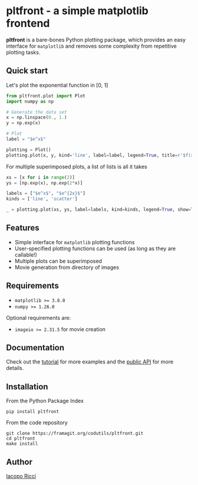 # pltfront - a simple matplotlib frontend

**pltfront** is a bare-bones Python plotting package, which provides an easy interface for `matplotlib` and removes some complexity from repetitive plotting tasks.

## Quick start

Let's plot the exponential function in [0, 1]
```python
from pltfront.plot import Plot
import numpy as np

# Generate the data set
x = np.linspace(0., 1.)
y = np.exp(x)

# Plot
label = "$e^x$"

plotting = Plot()
plotting.plot(x, y, kind='line', label=label, legend=True, title=r'$f(x)=e^x$', show=True)
```

For multiple superimposed plots, a list of lists is all it takes
```python
xs = [x for i in range(2)]
ys = [np.exp(x), np.exp(2*x)]

labels = ["$e^x$", "$e^{2x}$"]
kinds = ['line', 'scatter']

_ = plotting.plot(xs, ys, label=labels, kind=kinds, legend=True, show=True)
```

## Features
- Simple interface for `matplotlib` plotting functions
- User-specified plotting functions can be used (as long as they are callable!)
- Multiple plots can be superimposed
- Movie generation from directory of images

## Requirements
- `matplotlib >= 3.8.0`
- `numpy >= 1.26.0`

Optional requirements are:
- `imageio >= 2.31.5` for movie creation

## Documentation
Check out the [tutorial](https://codutils.frama.io/pltfront/tutorial) for more examples and the [public API](https://codutils.frama.io/pltfront/api/pltfront) for more details.

## Installation
From the Python Package Index
```
pip install pltfront
```

From the code repository
```
git clone https://framagit.org/codutils/pltfront.git
cd pltfront
make install
```

## Author
[Iacopo Ricci](https://iricci.frama.io)
